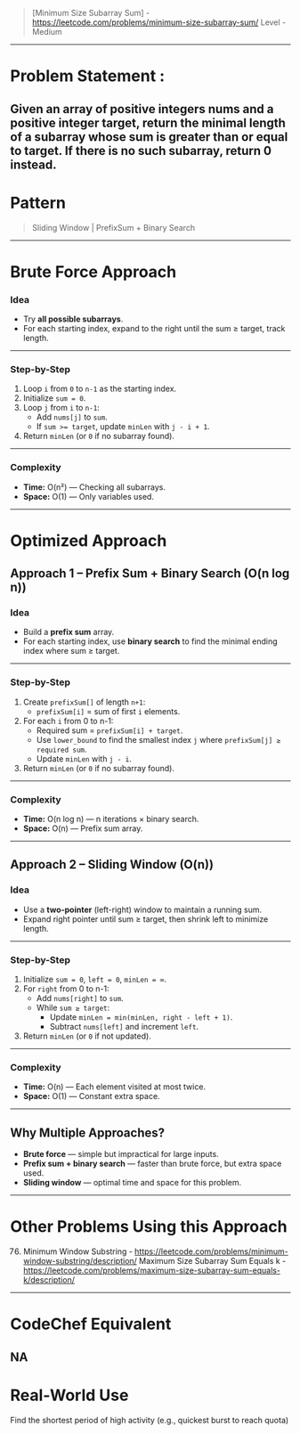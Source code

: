 > [Minimum Size Subarray Sum] - https://leetcode.com/problems/minimum-size-subarray-sum/
> Level - Medium
--------------------------------------------------------------------------------------------------------------------------------------
# Problem Statement : 

Given an array of positive integers nums and a positive integer target, return the minimal length of a subarray whose sum is greater than or equal to target. If there is no such subarray, return 0 instead.
--------------------------------------------------------------------------------------------------------------------------------------
# Pattern
> Sliding Window | PrefixSum + Binary Search
--------------------------------------------------------------------------------------------------------------------------------------
# Brute Force Approach

### **Idea**
* Try **all possible subarrays**.
* For each starting index, expand to the right until the sum ≥ target, track length.
---

### **Step-by-Step**
1. Loop `i` from `0` to `n-1` as the starting index.
2. Initialize `sum = 0`.
3. Loop `j` from `i` to `n-1`:
   * Add `nums[j]` to `sum`.
   * If `sum >= target`, update `minLen` with `j - i + 1`.
4. Return `minLen` (or `0` if no subarray found).
---

### **Complexity**
* **Time:** O(n²) — Checking all subarrays.
* **Space:** O(1) — Only variables used.

--------------------------------------------------------------------------------------------------------------------------------------
# Optimized Approach

## **Approach 1 – Prefix Sum + Binary Search (O(n log n))**

### **Idea**
* Build a **prefix sum** array.
* For each starting index, use **binary search** to find the minimal ending index where sum ≥ target.
---

### **Step-by-Step**
1. Create `prefixSum[]` of length `n+1`:
   * `prefixSum[i]` = sum of first `i` elements.
2. For each `i` from 0 to n-1:
   * Required sum = `prefixSum[i] + target`.
   * Use `lower_bound` to find the smallest index `j` where `prefixSum[j] ≥ required sum`.
   * Update `minLen` with `j - i`.
3. Return `minLen` (or `0` if no subarray found).

---

### **Complexity**
* **Time:** O(n log n) — n iterations × binary search.
* **Space:** O(n) — Prefix sum array.
---

## **Approach 2 – Sliding Window (O(n))**

### **Idea**
* Use a **two-pointer** (left-right) window to maintain a running sum.
* Expand right pointer until sum ≥ target, then shrink left to minimize length.

---

### **Step-by-Step**
1. Initialize `sum = 0`, `left = 0`, `minLen = ∞`.
2. For `right` from 0 to n-1:
   * Add `nums[right]` to `sum`.
   * While `sum ≥ target`:
     * Update `minLen = min(minLen, right - left + 1)`.
     * Subtract `nums[left]` and increment `left`.
3. Return `minLen` (or `0` if not updated).

---
### **Complexity**
* **Time:** O(n) — Each element visited at most twice.
* **Space:** O(1) — Constant extra space.

---
## **Why Multiple Approaches?**
* **Brute force** — simple but impractical for large inputs.
* **Prefix sum + binary search** — faster than brute force, but extra space used.
* **Sliding window** — optimal time and space for this problem.
--------------------------------------------------------------------------------------------------------------------------------------
# Other Problems Using this Approach
76. Minimum Window Substring - https://leetcode.com/problems/minimum-window-substring/description/
Maximum Size Subarray Sum Equals k - https://leetcode.com/problems/maximum-size-subarray-sum-equals-k/description/
--------------------------------------------------------------------------------------------------------------------------------------
# CodeChef Equivalent
NA
--------------------------------------------------------------------------------------------------------------------------------------
# Real-World Use
Find the shortest period of high activity (e.g., quickest burst to reach quota)